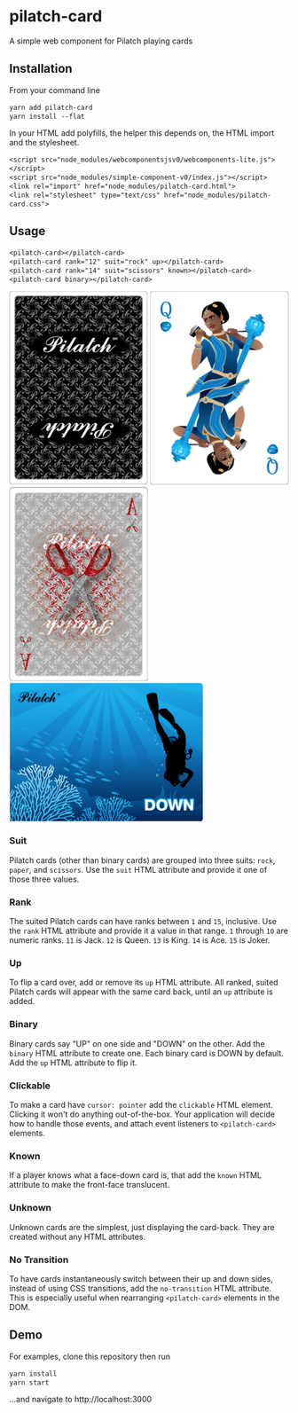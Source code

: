 # pilatch-card

A simple web component for Pilatch playing cards

## Installation

From your command line

    yarn add pilatch-card
    yarn install --flat

In your HTML add polyfills, the helper this depends on, the HTML import and the stylesheet.

    <script src="node_modules/webcomponentsjsv0/webcomponents-lite.js"></script>
    <script src="node_modules/simple-component-v0/index.js"></script>
    <link rel="import" href="node_modules/pilatch-card.html">
    <link rel="stylesheet" type="text/css" href="node_modules/pilatch-card.css">

## Usage

    <pilatch-card></pilatch-card>
    <pilatch-card rank="12" suit="rock" up></pilatch-card>
    <pilatch-card rank="14" suit="scissors" known></pilatch-card>
    <pilatch-card binary></pilatch-card>

![black-backed Pilatch card, face-down](readme-images/card-back.png)
![Queen of rock Pilatch card, face-up](readme-images/queen-of-rock.png)
![known, face-down, Ace of Scissors](readme-images/known-ace-of-scissors.png)
![binary Pilatch card, DOWN](readme-images/binary-down.png)

### Suit

Pilatch cards (other than binary cards) are grouped into three suits: `rock`, `paper`, and `scissors`. Use the `suit` HTML attribute and provide it one of those three values.

### Rank

The suited Pilatch cards can have ranks between `1` and `15`, inclusive. Use the `rank` HTML attribute and provide it a value in that range. `1` through `10` are numeric ranks. `11` is Jack. `12` is Queen. `13` is King. `14` is Ace. `15` is Joker.

### Up

To flip a card over, add or remove its `up` HTML attribute. All ranked, suited Pilatch cards will appear with the same card back, until an `up` attribute is added.

### Binary

Binary cards say "UP" on one side and "DOWN" on the other. Add the `binary` HTML attribute to create one. Each binary card is DOWN by default. Add the `up` HTML attribute to flip it.

### Clickable

To make a card have `cursor: pointer` add the `clickable` HTML element.
Clicking it won't do anything out-of-the-box.
Your application will decide how to handle those events, and attach event listeners to `<pilatch-card>` elements.

### Known

If a player knows what a face-down card is, that add the `known` HTML attribute to make the front-face translucent.

### Unknown

Unknown cards are the simplest, just displaying the card-back. They are created without any HTML attributes.

### No Transition

To have cards instantaneously switch between their up and down sides, instead of using CSS transitions, add the `no-transition` HTML attribute. This is especially useful when rearranging `<pilatch-card>` elements in the DOM.

## Demo

For examples, clone this repository then run

    yarn install
    yarn start

...and navigate to http://localhost:3000
